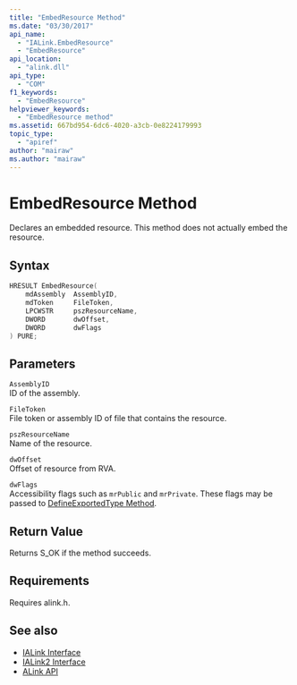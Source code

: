 ```yaml
---
title: "EmbedResource Method"
ms.date: "03/30/2017"
api_name: 
  - "IALink.EmbedResource"
  - "EmbedResource"
api_location: 
  - "alink.dll"
api_type: 
  - "COM"
f1_keywords: 
  - "EmbedResource"
helpviewer_keywords: 
  - "EmbedResource method"
ms.assetid: 667bd954-6dc6-4020-a3cb-0e8224179993
topic_type: 
  - "apiref"
author: "mairaw"
ms.author: "mairaw"
---
```

# EmbedResource Method
Declares an embedded resource. This method does not actually embed the resource.  
  
## Syntax  
  
```cpp  
HRESULT EmbedResource(  
    mdAssembly  AssemblyID,  
    mdToken     FileToken,  
    LPCWSTR     pszResourceName,  
    DWORD       dwOffset,  
    DWORD       dwFlags  
) PURE;  
```  
  
## Parameters  
 `AssemblyID`  
 ID of the assembly.  
  
 `FileToken`  
 File token or assembly ID of file that contains the resource.  
  
 `pszResourceName`  
 Name of the resource.  
  
 `dwOffset`  
 Offset of resource from RVA.  
  
 `dwFlags`  
 Accessibility flags such as `mrPublic` and `mrPrivate`. These flags may be passed to [DefineExportedType Method](../../../../docs/framework/unmanaged-api/metadata/imetadataassemblyemit-defineexportedtype-method.md).  
  
## Return Value  
 Returns S_OK if the method succeeds.  
  
## Requirements  
 Requires alink.h.  
  
## See also

- [IALink Interface](../../../../docs/framework/unmanaged-api/alink/ialink-interface.md)
- [IALink2 Interface](../../../../docs/framework/unmanaged-api/alink/ialink2-interface.md)
- [ALink API](../../../../docs/framework/unmanaged-api/alink/index.md)
